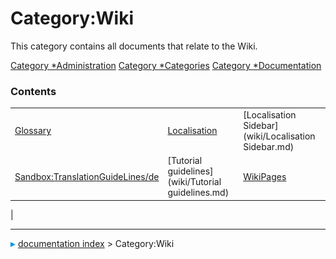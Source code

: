 # Category:Wiki
This category contains all documents that relate to the Wiki.

[Category   *Administration](Category_Administration.md) [Category   *Categories](Category_Categories.md) [Category   *Documentation](Category_Documentation.md)

### Contents

|     |     |     |
| --- | --- | --- |
| [Glossary](wiki/Glossary.md) | [Localisation](wiki/Localisation.md) | [Localisation Sidebar](wiki/Localisation Sidebar.md) |
| [Sandbox:TranslationGuideLines/de](wiki/Sandbox_TranslationGuideLines/de.md) | [Tutorial guidelines](wiki/Tutorial guidelines.md) | [WikiPages](wiki/WikiPages.md) |
|



---
![](images/Right_arrow.png) [documentation index](../README.md) > Category:Wiki
